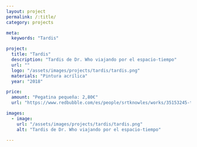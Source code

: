 ```yaml
---
layout: project
permalink: /:title/
category: projects

meta:
  keywords: "Tardis"

project:
  title: "Tardis"
  description: "Tardis de Dr. Who viajando por el espacio-tiempo"
  url: ""
  logo: "/assets/images/projects/tardis/tardis.png"
  materials: "Pintura acrílica"
  year: "2018"

price:
  amount: "Pegatina pequeña: 2,80€"
  url: "https://www.redbubble.com/es/people/srtknowles/works/35153245-tardis?asc=u&ref=recent-owner"

images:
  - image:
    url: "/assets/images/projects/tardis/tardis.png"
    alt: "Tardis de Dr. Who viajando por el espacio-tiempo"

---
```

